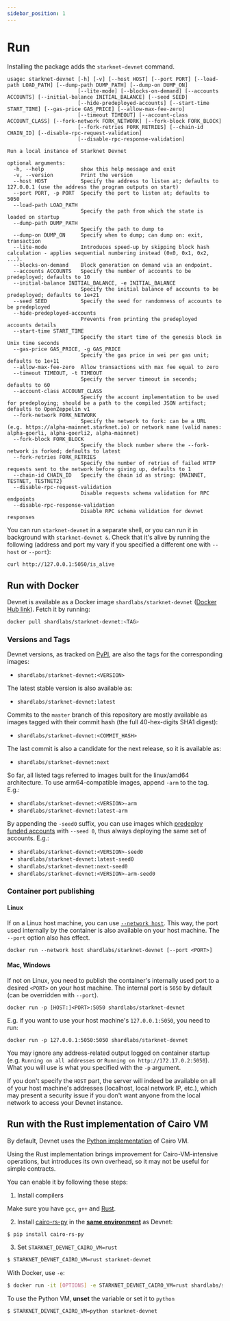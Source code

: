 ```yaml
---
sidebar_position: 1
---
```


# Run

Installing the package adds the `starknet-devnet` command.

```text
usage: starknet-devnet [-h] [-v] [--host HOST] [--port PORT] [--load-path LOAD_PATH] [--dump-path DUMP_PATH] [--dump-on DUMP_ON]
                       [--lite-mode] [--blocks-on-demand] [--accounts ACCOUNTS] [--initial-balance INITIAL_BALANCE] [--seed SEED]
                       [--hide-predeployed-accounts] [--start-time START_TIME] [--gas-price GAS_PRICE] [--allow-max-fee-zero]
                       [--timeout TIMEOUT] [--account-class ACCOUNT_CLASS] [--fork-network FORK_NETWORK] [--fork-block FORK_BLOCK]
                       [--fork-retries FORK_RETRIES] [--chain-id CHAIN_ID] [--disable-rpc-request-validation]
                       [--disable-rpc-response-validation]

Run a local instance of Starknet Devnet

optional arguments:
  -h, --help            show this help message and exit
  -v, --version         Print the version
  --host HOST           Specify the address to listen at; defaults to 127.0.0.1 (use the address the program outputs on start)
  --port PORT, -p PORT  Specify the port to listen at; defaults to 5050
  --load-path LOAD_PATH
                        Specify the path from which the state is loaded on startup
  --dump-path DUMP_PATH
                        Specify the path to dump to
  --dump-on DUMP_ON     Specify when to dump; can dump on: exit, transaction
  --lite-mode           Introduces speed-up by skipping block hash calculation - applies sequential numbering instead (0x0, 0x1, 0x2, ...).
  --blocks-on-demand    Block generation on demand via an endpoint.
  --accounts ACCOUNTS   Specify the number of accounts to be predeployed; defaults to 10
  --initial-balance INITIAL_BALANCE, -e INITIAL_BALANCE
                        Specify the initial balance of accounts to be predeployed; defaults to 1e+21
  --seed SEED           Specify the seed for randomness of accounts to be predeployed
  --hide-predeployed-accounts
                        Prevents from printing the predeployed accounts details
  --start-time START_TIME
                        Specify the start time of the genesis block in Unix time seconds
  --gas-price GAS_PRICE, -g GAS_PRICE
                        Specify the gas price in wei per gas unit; defaults to 1e+11
  --allow-max-fee-zero  Allow transactions with max fee equal to zero
  --timeout TIMEOUT, -t TIMEOUT
                        Specify the server timeout in seconds; defaults to 60
  --account-class ACCOUNT_CLASS
                        Specify the account implementation to be used for predeploying; should be a path to the compiled JSON artifact; defaults to OpenZeppelin v1
  --fork-network FORK_NETWORK
                        Specify the network to fork: can be a URL (e.g. https://alpha-mainnet.starknet.io) or network name (valid names: alpha-goerli, alpha-goerli2, alpha-mainnet)
  --fork-block FORK_BLOCK
                        Specify the block number where the --fork-network is forked; defaults to latest
  --fork-retries FORK_RETRIES
                        Specify the number of retries of failed HTTP requests sent to the network before giving up, defaults to 1
  --chain-id CHAIN_ID   Specify the chain id as string: {MAINNET, TESTNET, TESTNET2}
  --disable-rpc-request-validation
                        Disable requests schema validation for RPC endpoints
  --disable-rpc-response-validation
                        Disable RPC schema validation for devnet responses
```

You can run `starknet-devnet` in a separate shell, or you can run it in background with `starknet-devnet &`.
Check that it's alive by running the following (address and port my vary if you specified a different one with `--host` or `--port`):

```bash
curl http://127.0.0.1:5050/is_alive
```

## Run with Docker

Devnet is available as a Docker image `shardlabs/starknet-devnet` ([Docker Hub link](https://hub.docker.com/repository/docker/shardlabs/starknet-devnet)). Fetch it by running:

```bash
docker pull shardlabs/starknet-devnet:<TAG>
```

### Versions and Tags

Devnet versions, as tracked on [PyPI](https://pypi.org/project/starknet-devnet/#history), are also the tags for the corresponding images:

- `shardlabs/starknet-devnet:<VERSION>`

The latest stable version is also available as:

- `shardlabs/starknet-devnet:latest`

Commits to the `master` branch of this repository are mostly available as images tagged with their commit hash (the full 40-hex-digits SHA1 digest):

- `shardlabs/starknet-devnet:<COMMIT_HASH>`

The last commit is also a candidate for the next release, so it is available as:

- `shardlabs/starknet-devnet:next`

So far, all listed tags referred to images built for the linux/amd64 architecture. To use arm64-compatible images, append `-arm` to the tag. E.g.:

- `shardlabs/starknet-devnet:<VERSION>-arm`
- `shardlabs/starknet-devnet:latest-arm`

By appending the `-seed0` suffix, you can use images which [predeploy funded accounts](#predeployed-accounts) with `--seed 0`, thus always deploying the same set of accounts. E.g.:

- `shardlabs/starknet-devnet:<VERSION>-seed0`
- `shardlabs/starknet-devnet:latest-seed0`
- `shardlabs/starknet-devnet:next-seed0`
- `shardlabs/starknet-devnet:<VERSION>-arm-seed0`

### Container port publishing

#### Linux

If on a Linux host machine, you can use [`--network host`](https://docs.docker.com/network/host/). This way, the port used internally by the container is also available on your host machine. The `--port` option also has effect.

```text
docker run --network host shardlabs/starknet-devnet [--port <PORT>]
```

#### Mac, Windows

If not on Linux, you need to publish the container's internally used port to a desired `<PORT>` on your host machine. The internal port is `5050` by default (can be overridden with `--port`).

```text
docker run -p [HOST:]<PORT>:5050 shardlabs/starknet-devnet
```

E.g. if you want to use your host machine's `127.0.0.1:5050`, you need to run:

```text
docker run -p 127.0.0.1:5050:5050 shardlabs/starknet-devnet
```

You may ignore any address-related output logged on container startup (e.g. `Running on all addresses` or `Running on http://172.17.0.2:5050`). What you will use is what you specified with the `-p` argument.

If you don't specify the `HOST` part, the server will indeed be available on all of your host machine's addresses (localhost, local network IP, etc.), which may present a security issue if you don't want anyone from the local network to access your Devnet instance.

## Run with the Rust implementation of Cairo VM

By default, Devnet uses the [Python implementation](https://github.com/starkware-libs/cairo-lang/) of Cairo VM.

Using the Rust implementation brings improvement for Cairo-VM-intensive operations, but introduces its own overhead, so it may not be useful for simple contracts.

You can enable it by following these steps:

1. Install compilers

Make sure you have `gcc`, `g++` and [Rust](https://www.rust-lang.org/tools/install).

2. Install [cairo-rs-py](https://github.com/lambdaclass/cairo-rs-py) in the [**same environment**](https://docs.python.org/3/library/venv.html) as Devnet:

```bash
$ pip install cairo-rs-py
```

3. Set `STARKNET_DEVNET_CAIRO_VM=rust`

```bash
$ STARKNET_DEVNET_CAIRO_VM=rust starknet-devnet
```

With Docker, use `-e`:

```bash
$ docker run -it [OPTIONS] -e STARKNET_DEVNET_CAIRO_VM=rust shardlabs/starknet-devnet [ARGS]
```

To use the Python VM, **unset** the variable or set it to `python`

```bash
$ STARKNET_DEVNET_CAIRO_VM=python starknet-devnet
```
